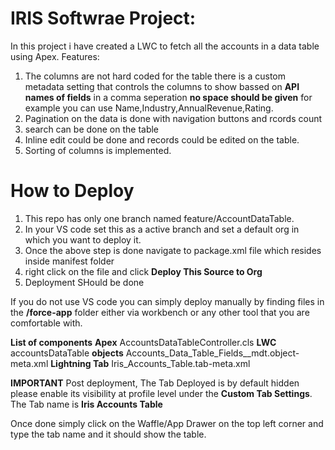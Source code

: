 # IRIS Softwrae Project:

In this project i have created a LWC to fetch all the accounts in a data table using Apex. Features:
1. The columns are not hard coded for the table there is a custom metadata setting that controls the columns to show bassed on **API names of fields** in a comma seperation **no space should be given** for example you can use Name,Industry,AnnualRevenue,Rating.
2. Pagination on the data is done with navigation buttons and rcords count
3. search can be done on the table
4. Inline edit could be done and records could be edited on the table.
5. Sorting of columns is implemented.

# How to Deploy

1. This repo has only one branch named feature/AccountDataTable.
2. In your VS code set this as a active branch and set a default org in which you want to deploy it.
3. Once the above step is done navigate to package.xml file which resides inside manifest folder
4. right click on the file and click **Deploy This Source to Org**
5. Deployment SHould be done

If you do not use VS code you can simply deploy manually by finding files in the **/force-app** folder either via workbench or any other tool that you are comfortable with.

**List of components**
**Apex** AccountsDataTableController.cls
**LWC** accountsDataTable
**objects** Accounts_Data_Table_Fields__mdt.object-meta.xml
**Lightning Tab** Iris_Accounts_Table.tab-meta.xml

**IMPORTANT** Post deployment, The Tab Deployed is by default hidden please enable its visibility at profile level under the **Custom Tab Settings**. The Tab name is **Iris Accounts Table**

Once done simply click on the Waffle/App Drawer on the top left corner and type the tab name and it should show the table.



